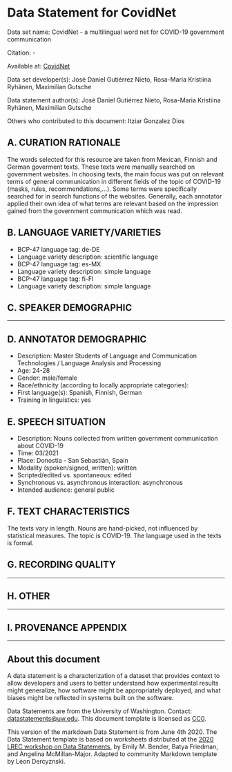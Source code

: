 # Data Statement for CovidNet

Data set name: CovidNet - a multilingual word net for COVID-19 government communication

Citation: - 

Available at: [CovidNet](https://covidnet.github.io)

Data set developer(s): José Daniel Gutiérrez Nieto, Rosa-Maria Kristiina Ryhänen, Maximilian Gutsche

Data statement author(s): José Daniel Gutiérrez Nieto, Rosa-Maria Kristiina Ryhänen, Maximilian Gutsche

Others who contributed to this document: Itziar Gonzalez Dios

## A. CURATION RATIONALE 

The words selected for this resource are taken from Mexican, Finnish and German goverment texts. These texts were manually searched on government websites. In choosing texts, the main focus was put on relevant terms of general communication in different fields of the topic of COVID-19 (masks, rules, recommendations,...). Some terms were specifically searched for in search functions of the websites. Generally, each annotator applied their own idea of what terms are relevant based on the impression gained from the government communication which was read.

## B. LANGUAGE VARIETY/VARIETIES

* BCP-47 language tag: de-DE
* Language variety description: scientific language
* BCP-47 language tag: es-MX
* Language variety description: simple language
* BCP-47 language tag: fi-FI
* Language variety description: simple language
 
## C. SPEAKER DEMOGRAPHIC

---
 
## D. ANNOTATOR DEMOGRAPHIC

* Description: Master Students of Language and Communication Technologies / Language Analysis and Processing
* Age: 24-28
* Gender: male/female
* Race/ethnicity (according to locally appropriate categories): 
* First language(s): Spanish, Finnish, German
* Training in linguistics: yes


## E. SPEECH SITUATION

* Description: Nouns collected from written government communication about COVID-19
* Time: 03/2021
* Place: Donostia - San Sebastián, Spain
* Modality (spoken/signed, written): written
* Scripted/edited vs. spontaneous: edited
* Synchronous vs. asynchronous interaction: asynchronous
* Intended audience: general public

## F. TEXT CHARACTERISTICS

The texts vary in length. Nouns are hand-picked, not influenced by statistical measures. The topic is COVID-19. The language used in the texts is formal.

## G. RECORDING QUALITY

---

## H. OTHER

---

## I. PROVENANCE APPENDIX

---

## About this document

A data statement is a characterization of a dataset that provides context to allow developers and users to better understand how experimental results might generalize, how software might be appropriately deployed, and what biases might be reflected in systems built on the software.

Data Statements are from the University of Washington. Contact: [datastatements@uw.edu](mailto:datastatements@uw.edu). This document template is licensed as [CC0](https://creativecommons.org/share-your-work/public-domain/cc0/).

This version of the markdown Data Statement is from June 4th 2020. The Data Statement template is based on worksheets distributed at the [2020 LREC workshop on Data Statements](https://sites.google.com/uw.edu/data-statements-for-nlp/), by Emily M. Bender, Batya Friedman, and Angelina McMillan-Major. Adapted to community Markdown template by Leon Dercyznski.
